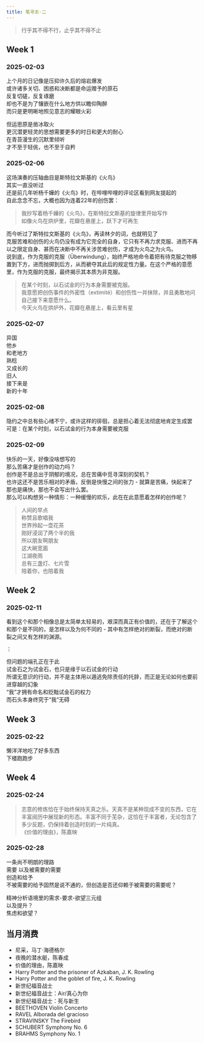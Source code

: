 ```yaml
---
title: 笔寻志·二
---
```


> 行乎其不得不行，止乎其不得不止<!--more-->

## Week 1

### 2025-02-03

上个月的日记像是压抑许久后的熔岩爆发  
或许诸多关切、困惑和决断都是命运赠予的原石  
反复切磋，反复琢磨  
却也不是为了镶嵌在什么地方供以瞻仰陶醉  
而只是更明晰地照见意志的耀眼火彩

但运思原是凿冰取火  
更沉潜更轻灵的思想需要更多的时日和更大的耐心  
在青苔漫生的沉默里倾听  
才不至于轻佻，也不至于自矜

### 2025-02-06

这场演奏的压轴曲目是斯特拉文斯基的《火鸟》  
其实一直没听过  
还是前几年听杨千嬅的《火鸟》时，在哔哩哔哩的评论区看到网友提起的  
自此念念不忘，大概也因为连着22年的创伤罢：

> 我抄写着杨千嬅的《火鸟》，在斯特拉文斯基的旋律里开始写作  
> 如像火鸟在烘炉里，花瓣在悬崖上，跃下才可再生

而今听过了斯特拉文斯基的《火鸟》，再读林夕的词，也就明见了  
克服苦难和创伤的火鸟仍没有成为它完全的自身，它只有不再力求克服、进而不再以之限定自身、甚而在决断中不再关涉苦难创伤，才成为火鸟之为火鸟。  
说到底，作为克服的克服（Überwindung），始终严格地命令着把有待克服之物移置到下方，进而抛掷到后方，从而褫夺其此后的规定性力量。在这个严格的意愿里，作为克服的克服，最终揭示其本质为非克服。

> 在某个时刻，以石试金的行为本身需要被克服。  
> 我意愿把创伤事件的外密性（extimité）和创伤性一并抹除，并且勇敢地问自己接下来意愿什么。  
> 今天火鸟在烘炉外，花瓣在悬崖上，看云里有星


### 2025-02-07

异国  
他乡  
和老地方  
熟稔  
又成长的  
旧人  
接下来是  
新的十年

### 2025-02-08

隐约之中总有些心绪不宁，或许这样的徘徊，总是担心着⽆法彻底地肯定⽣成罢  
可是：在某个时刻，以石试金的行为本身需要被克服

### 2025-02-09

快乐的一天，好像没啥想写的  
那么苦痛才是创作的动力吗？  
创作是不是总出于阴郁的境况，总在苦痛中觅寻深刻的契机？  
也许这还不是苦乐相对的矛盾，反倒是快慢之间的张力 - 就算是苦痛，快起来了那也是痛快，那也不会写出什么罢。  
那么可以构想另一种情形：一种缓慢的欢乐，此在在此意愿着怎样的创作呢？

> 人间的早点  
> 称赞且歌唱我  
> 世界拎起一壶花茶  
> 刚好浸润了两个半的我  
> 所以朋友啊朋友  
> 这大碗宽面  
> 江湖夜雨  
> 总有三盏灯、七片雪  
> 陪着你，也陪着我

## Week 2

### 2025-02-11

看到这个和那个相像总是太简单太轻易的，艰深而真正有价值的，还在于了解这个和那个是不同的，是怎样以及为何不同的 - 其中有怎样绝对的断裂，而绝对的断裂之间又有怎样的渊源。

$\vdots$

但问题的端孔正在于此  
试金石之为试金石，也只是缘于以石试金的行动  
所谓无意识的行动，并不是主体用以遁逃免除责任的托辞，而正是无论如何也要前进穿越的幻象  
“我”才拥有命名和贬黜试金石的权力  
而石头本身终究于“我”无碍

## Week 3

### 2025-02-22

懒洋洋地吃了好多东西  
下楼跑跑步

## Week 4

### 2025-02-24

> 志意的修炼恰在于始终保持天真之乐。天真不是某种现成不变的东西，它在丰富阅历中展现新的形态。丰富不同于芜杂，这恰在于丰富者，无论包含了多少反题，仍保持着创造时刻的一片纯真。  
> 《价值的理由》，陈嘉映

### 2025-02-28

一条尚不明朗的理路  
需要 以及被需要的需要  
创造和给予  
不被需要的给予固然是说不通的，但创造是否还仰赖于被需要的需要呢？

精神分析语境里的需求-要求-欲望三元组  
以及提升？  
焦虑和欲望？

## 当月消费

* 尼采，马丁·海德格尔
* 夜晚的潜水艇，陈春成
* 价值的理由，陈嘉映
* Harry Potter and the prisoner of Azkaban, J. K. Rowling
* Harry Potter and the goblet of fire, J. K. Rowling
* 新世纪福音战士
* 新世纪福音战士：Air/真心为你
* 新世纪福音战士：死与新生
* BEETHOVEN Violin Concerto
* RAVEL Alborada del gracioso
* STRAVINSKY The Firebird
* SCHUBERT Symphony No. 6
* BRAHMS Symphony No. 1
